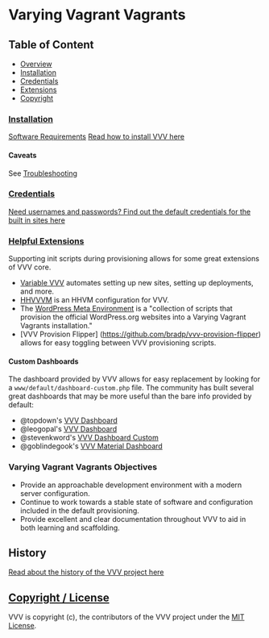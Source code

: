 # Varying Vagrant Vagrants

## Table of Content ##
* [Overview](#overview)
* [Installation](installation.md)
* [Credentials](default-credentials.md)
* [Extensions](#helpful-extensions)
* [Copyright](#copyright--license)

### [Installation](#installation)

[Software Requirements](installation/software-requirements.md)
[Read how to install VVV here](installation.md)

#### Caveats

See [Troubleshooting](troubleshooting.md)

### [Credentials](#credentials)

[Need usernames and passwords? Find out the default credentials for the built in sites here](default-credentials.md)


### [Helpful Extensions](#extensions)

Supporting init scripts during provisioning allows for some great extensions of VVV core.

* [Variable VVV](https://github.com/bradp/vv) automates setting up new sites, setting up deployments, and more.
* [HHVVVM](https://github.com/johnjamesjacoby/hhvvvm) is an HHVM configuration for VVV.
* The [WordPress Meta Environment](https://github.com/iandunn/wordpress-meta-environment) is a "collection of scripts that provision the official WordPress.org websites into a Varying Vagrant Vagrants installation."
* [VVV Provision Flipper] (https://github.com/bradp/vvv-provision-flipper) allows for easy toggling between VVV provisioning scripts.

#### Custom Dashboards

The dashboard provided by VVV allows for easy replacement by looking for a `www/default/dashboard-custom.php` file. The community has built several great dashboards that may be more useful than the bare info provided by default:

* @topdown's [VVV Dashboard](https://github.com/topdown/VVV-Dashboard)
* @leogopal's [VVV Dashboard](https://github.com/leogopal/VVV-Dashboard)
* @stevenkword's [VVV Dashboard Custom](https://github.com/stevenkword/vvv-dashboard-custom)
* @goblindegook's [VVV Material Dashboard](https://github.com/goblindegook/vvv-material-dashboard)

### Varying Vagrant Vagrants Objectives

* Provide an approachable development environment with a modern server configuration.
* Continue to work towards a stable state of software and configuration included in the default provisioning.
* Provide excellent and clear documentation throughout VVV to aid in both learning and scaffolding.


## History

[Read about the history of the VVV project here](history.md)

## [Copyright / License](#license)

VVV is copyright (c), the contributors of the VVV project under the [MIT License](LICENSE).

